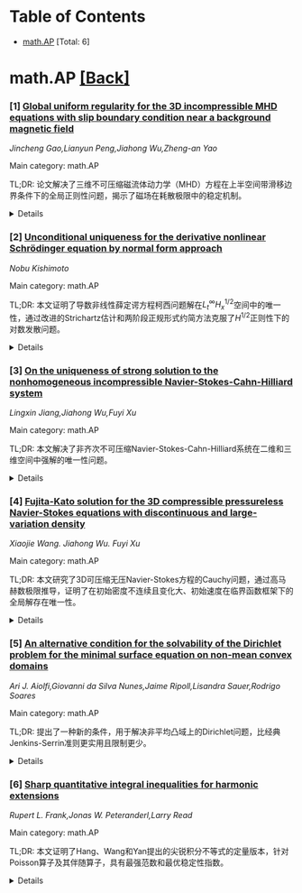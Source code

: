 <div id=toc></div>

# Table of Contents

- [math.AP](#math.AP) [Total: 6]


<div id='math.AP'></div>

# math.AP [[Back]](#toc)

### [1] [Global uniform regularity for the 3D incompressible MHD equations with slip boundary condition near a background magnetic field](https://arxiv.org/abs/2508.09609)
*Jincheng Gao,Lianyun Peng,Jiahong Wu,Zheng-an Yao*

Main category: math.AP

TL;DR: 论文解决了三维不可压缩磁流体动力学（MHD）方程在上半空间带滑移边界条件下的全局正则性问题，揭示了磁场在耗散极限中的稳定机制。


<details>
  <summary>Details</summary>
Motivation: 研究受地球物理应用驱动，探讨了在背景磁场下各向异性MHD系统的全局行为。

Method: 采用两层级能量方法，构建四个能量泛函，利用背景磁场的稳定效应，建立与耗散无关的全局时间一致界限。

Result: 证明了耗散极限的消失，并推导了长期收敛速率，揭示了磁场增强耗散和稳定流体的机制。

Conclusion: 磁场在耗散极限中起到关键稳定作用，解决了各向异性耗散下3D MHD方程的全局正则性问题。

Abstract: This paper resolves the global regularity problem for the three-dimensional
incompressible magnetohydrodynamics (MHD) equations in the upper half-space
with slip boundary conditions, in the presence of a background magnetic field.
Motivated by geophysical applications, we consider an anisotropic MHD system
with weak dissipation in the $x_2$ and $x_3$ directions and small vertical
magnetic diffusion. By exploiting the stabilizing effect induced by the
background magnetic field and constructing a hierarchy of four energy
functionals, we establish global-in-time uniform bounds that are independent of
the viscosity in the $x_2$ and $x_3$ directions and the vertical resistivity. A
key innovation in our analysis is the development of a two-tier energy method,
which couples the boundedness of conormal derivatives with the decay of
tangential derivatives. These global conormal regularity estimates, together
with sharp decay rates, enable us to rigorously justify the vanishing
dissipation limit and derive explicit long-time convergence rates to the MHD
system with vanishing dissipation in the $x_2$ and $x_3$ directions and no
vertical magnetic diffusion. In the absence of a magnetic field, the
global-in-time vanishing viscosity limit for the 3D incompressible
Navier-Stokes equations with anisotropic dissipation remains a challenging open
problem. This work reveals the mechanism by which the magnetic field enhances
dissipation and stabilizes the fluid dynamics in the vanishing viscosity limit.

</details>


### [2] [Unconditional uniqueness for the derivative nonlinear Schrödinger equation by normal form approach](https://arxiv.org/abs/2508.09740)
*Nobu Kishimoto*

Main category: math.AP

TL;DR: 本文证明了导数非线性薛定谔方程柯西问题解在$L^\infty_tH^{1/2}_x$空间中的唯一性，通过改进的Strichartz估计和两阶段正规形式约简方法克服了$H^{1/2}$正则性下的对数发散问题。


<details>
  <summary>Details</summary>
Motivation: 解决导数非线性薛定谔方程在低正则性空间中的解唯一性问题，尤其是在$H^{1/2}$正则性下的挑战。

Method: 采用两阶段正规形式约简（NFR）方法，结合改进的Strichartz估计，克服对数发散问题。

Result: 证明了在$L^\infty_tH^{1/2}_x$空间中解的唯一性。

Conclusion: 通过改进的方法，成功解决了低正则性下的唯一性问题，为相关研究提供了新思路。

Abstract: We prove uniqueness of solutions to the Cauchy problem for the derivative
nonlinear Schr\"{o}dinger equation in $L^\infty_tH^{1/2}_x$. Our proof is based
on the method of normal form reduction (NFR), which has been employed to obtain
the uniqueness in $C_tH^s_x$, $s>1/2$. To overcome logarithmic divergences at
the $H^{1/2}$ regularity, we exploit the $B^{0+}_{\infty,1}$ control of
solutions provided by a refined Strichartz estimate. Our NFR argument consists
of two stages: we first use NFR finitely many times to derive an intermediate
equation in which the main cubic nonlinearity is restricted to a certain type
of frequency interaction; we then apply the infinite NFR scheme to the
intermediate equation. Moreover, we modify the usual NFR argument relying on
continuity in time of solutions so that the uniqueness in the class
$L^\infty_tH^{1/2}_x$ can be obtained directly.

</details>


### [3] [On the uniqueness of strong solution to the nonhomogeneous incompressible Navier-Stokes-Cahn-Hilliard system](https://arxiv.org/abs/2508.09761)
*Lingxin Jiang,Jiahong Wu,Fuyi Xu*

Main category: math.AP

TL;DR: 本文解决了非齐次不可压缩Navier-Stokes-Cahn-Hilliard系统在二维和三维空间中强解的唯一性问题。


<details>
  <summary>Details</summary>
Motivation: Giorgini和Temam之前证明了强解的全局存在性，但需要额外的初始密度光滑性假设才能证明唯一性。本文旨在解决这一开放性问题。

Method: 采用时间加权估计和拉格朗日方法。

Result: 在Giorgini和Temam的框架下，最终证明了强解的唯一性。

Conclusion: 本文成功解决了强解唯一性的开放性问题，无需额外初始密度光滑性假设。

Abstract: This paper is mainly concerned with an initial-boundary value problem of the
nonhomogeneous incompressible Navier-Stokes-Cahn-Hilliard system with the
Landau potential in a two and three dimensions. Global existence of strong
solutions with bounded and strictly positive density for this system was proven
by Giorgini and Temam \cite{GT}; however, an additional smoothness assumption
on the initial density was needed to prove uniqueness in \cite{GT1}. Whether
uniqueness holds without this additional assumption has remained an open
question. The present work solves this question and we finally establish
uniqueness of the strong solution in the framework in \cite{GT}. Our method
relies on some extra time weighted estimates and the Lagrangian approach.

</details>


### [4] [Fujita-Kato solution for the 3D compressible pressureless Navier-Stokes equations with discontinuous and large-variation density](https://arxiv.org/abs/2508.09764)
*Xiaojie Wang. Jiahong Wu. Fuyi Xu*

Main category: math.AP

TL;DR: 本文研究了3D可压缩无压Navier-Stokes方程的Cauchy问题，通过高马赫数极限推导，证明了在初始密度不连续且变化大、初始速度在临界函数框架下的全局解存在唯一性。


<details>
  <summary>Details</summary>
Motivation: 研究集体行为模型中的3D可压缩无压Navier-Stokes方程，填补高马赫数极限下解的存在性和唯一性理论空白。

Method: 采用时间加权估计和拉格朗日方法。

Result: 证明了初始密度不连续且变化大、初始速度在临界函数框架下的Fujita-Kato解的全局存在唯一性。

Conclusion: 通过时间加权估计和拉格朗日方法，成功解决了高马赫数极限下的3D可压缩无压Navier-Stokes方程的全局解问题。

Abstract: This paper mainly focuses on the Cauchy problem to the 3D compressible
pressureless Navier-Stokes equations arising from models of collective
behavior, which can be derived by taking the high Mach number limit of the
classical compressible Navier-Stokes system. We construct the global-in-time
existence and uniqueness of the so-called Fujita-Kato solution to the system,
provided that the initial density $\rho_0$ is discontinuous, large-variation
and the initial velocity $u_0$ is in a critical functional framework. Our
method relies on some time weighted estimates and the Lagrangian approach.

</details>


### [5] [An alternative condition for the solvability of the Dirichlet problem for the minimal surface equation on non-mean convex domains](https://arxiv.org/abs/2508.09806)
*Ari J. Aiolfi,Giovanni da Silva Nunes,Jaime Ripoll,Lisandra Sauer,Rodrigo Soares*

Main category: math.AP

TL;DR: 提出了一种新的条件，用于解决非平均凸域上的Dirichlet问题，比经典Jenkins-Serrin准则更实用且限制更少。


<details>
  <summary>Details</summary>
Motivation: 解决非平均凸域上Dirichlet问题的现有方法（如Jenkins-Serrin准则）存在限制，需要更灵活且易于验证的条件。

Method: 通过二阶常微分方程构造新型屏障，揭示域几何与边界行为的关系，适用于Hadamard流形和无界域。

Result: 新条件在欧几里得情况下比Jenkins-Serrin准则更实用且适用范围更广，解的存在性更强。

Conclusion: 新方法分离了域的几何性质与边界数据，提供了更清晰、更易管理的分析框架。

Abstract: We propose an alternative condition for the solvability of the Dirichlet
problem for the minimal surface equation that applies to non-mean convex
domains. This condition is derived from a second-order ordinary differential
equation whose solution produces a barrier that appears to be novel in the
context of barrier constructions. It admits an explicit formulation and, in the
setting of Hadamard manifolds, reveals a direct and transparent relationship
between the geometry of the domain and the behavior of the boundary data
required for solvability. The condition also extends naturally to unbounded
domains. In the Euclidean case, it is not only more practical to verify but
also less restrictive than the classical Jenkins - Serrin criterion, ensuring
the existence of solutions in situations where that approach fail. Furthermore,
unlike the Jenkins-Serrin condition, our appproach separates the geometric
properties of the domain from its boundary data, providing a clearer and more
manageable framework for solvability analysis.

</details>


### [6] [Sharp quantitative integral inequalities for harmonic extensions](https://arxiv.org/abs/2508.09940)
*Rupert L. Frank,Jonas W. Peteranderl,Larry Read*

Main category: math.AP

TL;DR: 本文证明了Hang、Wang和Yan提出的尖锐积分不等式的定量版本，针对Poisson算子及其伴随算子，具有最强范数和最优稳定性指数。


<details>
  <summary>Details</summary>
Motivation: 研究Poisson算子及其伴随算子的积分不等式，探索其稳定性指数的特性。

Method: 通过定量分析，证明尖锐积分不等式的定量版本，并确定其最优稳定性指数。

Result: 结果显示稳定性指数不一定为2，与Figalli和Zhang在p-Sobolev不等式中观察到的现象一致。

Conclusion: 本文为Poisson算子及其伴随算子的积分不等式提供了定量和稳定性分析，扩展了相关理论。

Abstract: We prove a quantitative version of a sharp integral inequality by Hang, Wang,
and Yan for both the Poisson operator and its adjoint. Our result has the
strongest possible norm and the optimal stability exponent. This stability
exponent is not necessarily equal to 2, displaying the same phenomenon that
Figalli and Zhang observed for the $p$-Sobolev inequality.

</details>
